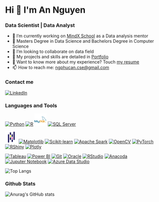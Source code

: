 # Hi 👋 I'm An Nguyen

### Data Scientist | Data Analyst

- 🔭 I’m currently working on [MindX School](https://mindx.edu.vn/) as a Data analysis mentor 
- 🌱 Masters Degree in Data Science and Bachelors Degree in Computer Science
- 👯 I’m looking to collaborate on data field
- 🤔 My projects and skills are detailed in [Portfolio](https://portfolio-annguyen96.vercel.app/)
- 💬 Want to know more about my experience? Touch [my resume](https://drive.google.com/file/d/1dpxAMl5QjDb8yRWMhWa022aA2_5kC4F_/view)
- 📫 How to reach me: ngphucan.cse@gmail.com

### Contact me
[<img alt="LinkedIn" width="40px" src="https://cdn1.iconfinder.com/data/icons/logotypes/32/circle-linkedin-512.png" />](https://www.linkedin.com/in/ngphucan/)

### Languages and Tools
[<img alt="Python" width="40px" src="https://upload.wikimedia.org/wikipedia/commons/1/1f/Python_logo_01.svg" />](https://www.python.org/)
[<img alt="R" width="40px" src="https://upload.wikimedia.org/wikipedia/commons/thumb/1/1b/R_logo.svg/2560px-R_logo.svg.png" />](https://www.r-project.org/)
[<img alt="MySQL" width="40px" src="https://raw.githubusercontent.com/devicons/devicon/master/icons/mysql/mysql-original-wordmark.svg" />](https://www.mysql.com/)
[<img alt="SQL Server" width="40px" src="https://camo.githubusercontent.com/42dfd0950d93092d82d677877fe87d5bab1e2acccc1110bf0f9dd755988ccb7e/68747470733a2f2f7777772e7376677265706f2e636f6d2f73686f772f3330333232392f6d6963726f736f66742d73716c2d7365727665722d6c6f676f2e737667" />](https://www.microsoft.com/en-us/sql-server/sql-server-downloads)

[<img alt="Pandas" width="40px" src="https://raw.githubusercontent.com/devicons/devicon/2ae2a900d2f041da66e950e4d48052658d850630/icons/pandas/pandas-original.svg" />](https://pandas.pydata.org/)
[<img alt="Matplotlib" width="40px" src="https://upload.wikimedia.org/wikipedia/commons/thumb/0/01/Created_with_Matplotlib-logo.svg/2048px-Created_with_Matplotlib-logo.svg.png" />](https://matplotlib.org/)
[<img alt="Scikit-learn" width="40px" src="https://camo.githubusercontent.com/69ce21304adac467a8251181f98932e1785abd9d718cdd8edc78d1abbf2dcb49/68747470733a2f2f75706c6f61642e77696b696d656469612e6f72672f77696b6970656469612f636f6d6d6f6e732f302f30352f5363696b69745f6c6561726e5f6c6f676f5f736d616c6c2e737667" />](https://scikit-learn.org/stable/)
[<img alt="Apache Spark" width="40px" src="https://upload.wikimedia.org/wikipedia/commons/thumb/f/f3/Apache_Spark_logo.svg/1200px-Apache_Spark_logo.svg.png" />](https://spark.apache.org/)
[<img alt="OpenCV" width="40px" src="https://camo.githubusercontent.com/ce9fb3389462f2c9444f863e410f0d17d04b216beba8749a015011887eadfbaf/68747470733a2f2f7777772e766563746f726c6f676f2e7a6f6e652f6c6f676f732f6f70656e63762f6f70656e63762d69636f6e2e737667" />](https://opencv.org/)
[<img alt="PyTorch" width="40px" src="https://camo.githubusercontent.com/c895dcc921b7591d8133f091d69bce4de301c6834af8a201d6a25237c80524cf/68747470733a2f2f7777772e766563746f726c6f676f2e7a6f6e652f6c6f676f732f7079746f7263682f7079746f7263682d69636f6e2e737667" />](https://pytorch.org/)
[<img alt="RShiny" width="40px" src="https://biii.eu/sites/default/files/2018-01/68747470733a2f2f7777772e7273747564696f2e636f6d2f77702d636f6e74656e742f75706c6f6164732f323031342f30342f7368696e792e706e67.png" />](https://shiny.posit.co/)
[<img alt="Plotly" width="40px" src="https://www.vectorlogo.zone/logos/plot_ly/plot_ly-official.svg" />](https://plotly.com/)

[<img alt="Tableau" width="40px" src="https://d3cfmt5dlbf1me.cloudfront.net/app_ecosystem/apps/logos/000/000/235/original/TableauSparkle_RGB_ipvuua.png?1657527540" />](https://www.tableau.com/)
[<img alt="Power BI" width="40px" src="https://upload.wikimedia.org/wikipedia/commons/thumb/c/cf/New_Power_BI_Logo.svg/630px-New_Power_BI_Logo.svg.png" />](https://powerbi.microsoft.com/en-us/)
[<img alt="Git" width="40px" src="https://git-scm.com/images/logos/downloads/Git-Icon-1788C.png" />](https://git-scm.com/)
[<img alt="Oracle" width="40px" src="https://logos-world.net/wp-content/uploads/2020/09/Oracle-Logo.png" />](https://www.oracle.com/)
[<img alt="RStudio" width="40px" src="https://www.pngitem.com/pimgs/m/234-2349830_r-studio-icon-png-transparent-png.png" />](https://posit.co/download/rstudio-desktop/)
[<img alt="Anacoda" width="40px" src="https://prod-backend-company-uploads-transcend-io.s3.amazonaws.com/8d6dc27b-6eef-4afc-8e75-1e1ac922e35f/e8d51866-cab8-4ea9-9ab7-b72dea449a4f" />](https://www.anaconda.com/)
[<img alt="Juputer Notebook" width="40px" src="https://upload.wikimedia.org/wikipedia/commons/thumb/3/38/Jupyter_logo.svg/1200px-Jupyter_logo.svg.png" />](https://jupyter.org/)
[<img alt="Azure Data Studio" width="40px" src="https://pbs.twimg.com/profile_images/1326963467119575041/OTgxd3mt_400x400.jpg" />](https://learn.microsoft.com/en-us/sql/azure-data-studio/download-azure-data-studio?view=sql-server-ver16&tabs=redhat-install%2Credhat-uninstall)

![Top Langs](https://github-readme-stats.vercel.app/api/top-langs/?username=AnNguyen96&layout=compact)

### Github Stats
![Anurag's GitHub stats](https://github-readme-stats.vercel.app/api?username=AnNguyen96&show_icons=true&theme=tokyonight)
